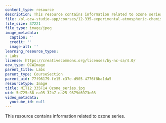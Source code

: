 ```yaml
---
content_type: resource
description: This resource contains information related to ozone series.
file: /ol-ocw-studio-app/courses/12-335-experimental-atmospheric-chemistry-fall-2014/5d725c38ea9532b7ea259379d6973c08_MIT12_335F14_Ozone_series.jpg
file_size: 37221
file_type: image/jpeg
image_metadata:
  caption: ''
  credit: ''
  image-alt: ''
learning_resource_types:
- Labs
license: https://creativecommons.org/licenses/by-nc-sa/4.0/
ocw_type: OCWImage
parent_title: Labs
parent_type: CourseSection
parent_uid: 77f96179-fe15-c37e-d905-4776f8ba1da5
resourcetype: Image
title: MIT12_335F14_Ozone_series.jpg
uid: 5d725c38-ea95-32b7-ea25-9379d6973c08
video_metadata:
  youtube_id: null
---
```

This resource contains information related to ozone series.